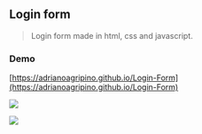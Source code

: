## Login form
> Login form made in html, css and javascript.

### Demo

[https://adrianoagripino.github.io/Login-Form](https://adrianoagripino.github.io/Login-Form)



![](https://github.com/adrianoagripino/Login-Form/blob/master/screenshot_1.png)

![](https://github.com/adrianoagripino/Login-Form/blob/master/screenshot_2.png)

